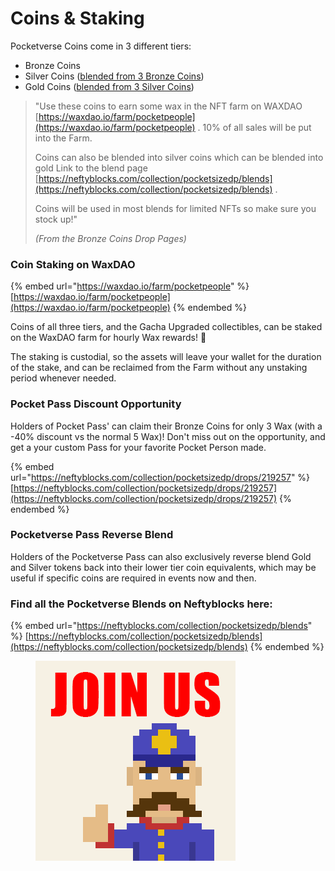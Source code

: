 # Coins & Staking

Pocketverse Coins come in 3 different tiers:

* Bronze Coins
* Silver Coins ([blended from 3 Bronze Coins](https://neftyblocks.com/collection/pocketsizedp/blends/blend.nefty/30074))
* Gold Coins ([blended from 3 Silver Coins](https://neftyblocks.com/collection/pocketsizedp/blends/blend.nefty/30074))

> "Use these coins to earn some wax in the NFT farm on WAXDAO [https://waxdao.io/farm/pocketpeople](https://waxdao.io/farm/pocketpeople) . 10% of all sales will be put into the Farm.
>
> Coins can also be blended into silver coins which can be blended into gold Link to the blend page [https://neftyblocks.com/collection/pocketsizedp/blends](https://neftyblocks.com/collection/pocketsizedp/blends) .
>
> Coins will be used in most blends for limited NFTs so make sure you stock up!"
>
> _(From the Bronze Coins Drop Pages)_



### Coin Staking on WaxDAO

{% embed url="https://waxdao.io/farm/pocketpeople" %}
[https://waxdao.io/farm/pocketpeople](https://waxdao.io/farm/pocketpeople)
{% endembed %}

Coins of all three tiers, and the Gacha Upgraded collectibles, can be staked on the WaxDAO farm for hourly Wax rewards! :eyes:

The staking is custodial, so the assets will leave your wallet for the duration of the stake, and can be reclaimed from the Farm without any unstaking period whenever needed.



### Pocket Pass Discount Opportunity

Holders of Pocket Pass' can claim their Bronze Coins for only 3 Wax (with a -40% discount vs the normal 5 Wax)! Don't miss out on the opportunity, and get a your custom Pass for your favorite Pocket Person made.

{% embed url="https://neftyblocks.com/collection/pocketsizedp/drops/219257" %}
[https://neftyblocks.com/collection/pocketsizedp/drops/219257](https://neftyblocks.com/collection/pocketsizedp/drops/219257)
{% endembed %}

### Pocketverse Pass Reverse Blend

Holders of the Pocketverse Pass can also exclusively reverse blend Gold and Silver tokens back into their lower tier coin equivalents, which may be useful if specific coins are required in events now and then.



### Find all the Pocketverse Blends on Neftyblocks here:

{% embed url="https://neftyblocks.com/collection/pocketsizedp/blends" %}
[https://neftyblocks.com/collection/pocketsizedp/blends](https://neftyblocks.com/collection/pocketsizedp/blends)
{% endembed %}

<figure><img src="../../../.gitbook/assets/image (183).png" alt=""><figcaption></figcaption></figure>
